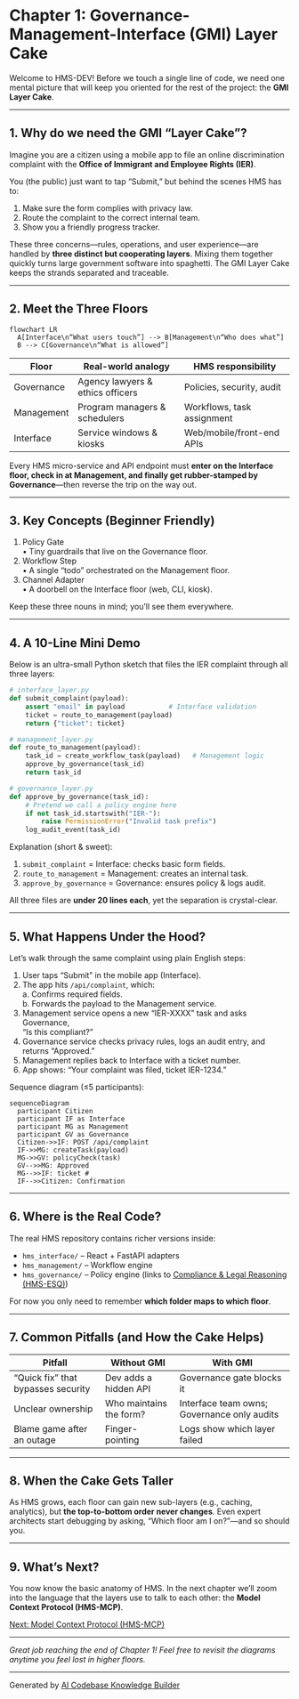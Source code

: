 # Chapter 1: Governance-Management-Interface (GMI) Layer Cake  

Welcome to HMS-DEV! Before we touch a single line of code, we need one mental picture that will keep you oriented for the rest of the project: the **GMI Layer Cake**.

---

## 1. Why do we need the GMI “Layer Cake”?

Imagine you are a citizen using a mobile app to file an online discrimination complaint with the **Office of Immigrant and Employee Rights (IER)**.  

You (the public) just want to tap “Submit,” but behind the scenes HMS has to:

1. Make sure the form complies with privacy law.  
2. Route the complaint to the correct internal team.  
3. Show you a friendly progress tracker.

These three concerns—rules, operations, and user experience—are handled by **three distinct but cooperating layers**. Mixing them together quickly turns large government software into spaghetti. The GMI Layer Cake keeps the strands separated and traceable.

---

## 2. Meet the Three Floors

```mermaid
flowchart LR
  A[Interface\n“What users touch”] --> B[Management\n“Who does what”]
  B --> C[Governance\n“What is allowed”]
```

| Floor | Real-world analogy | HMS responsibility |
|-------|-------------------|--------------------|
| Governance | Agency lawyers & ethics officers | Policies, security, audit |
| Management | Program managers & schedulers   | Workflows, task assignment |
| Interface  | Service windows & kiosks        | Web/mobile/front-end APIs |

Every HMS micro-service and API endpoint must **enter on the Interface floor, check in at Management, and finally get rubber-stamped by Governance**—then reverse the trip on the way out.

---

## 3. Key Concepts (Beginner Friendly)

1. Policy Gate  
   • Tiny guardrails that live on the Governance floor.  
2. Workflow Step  
   • A single “todo” orchestrated on the Management floor.  
3. Channel Adapter  
   • A doorbell on the Interface floor (web, CLI, kiosk).

Keep these three nouns in mind; you’ll see them everywhere.

---

## 4. A 10-Line Mini Demo

Below is an ultra-small Python sketch that files the IER complaint through all three layers:

```python
# interface_layer.py
def submit_complaint(payload):
    assert "email" in payload           # Interface validation
    ticket = route_to_management(payload)
    return {"ticket": ticket}
```

```python
# management_layer.py
def route_to_management(payload):
    task_id = create_workflow_task(payload)   # Management logic
    approve_by_governance(task_id)
    return task_id
```

```python
# governance_layer.py
def approve_by_governance(task_id):
    # Pretend we call a policy engine here
    if not task_id.startswith("IER-"):
        raise PermissionError("Invalid task prefix")
    log_audit_event(task_id)
```

Explanation (short & sweet):

1. `submit_complaint` = Interface: checks basic form fields.  
2. `route_to_management` = Management: creates an internal task.  
3. `approve_by_governance` = Governance: ensures policy & logs audit.

All three files are **under 20 lines each**, yet the separation is crystal-clear.

---

## 5. What Happens Under the Hood?

Let’s walk through the same complaint using plain English steps:

1. User taps “Submit” in the mobile app (Interface).  
2. The app hits `/api/complaint`, which:  
   a. Confirms required fields.  
   b. Forwards the payload to the Management service.  
3. Management service opens a new “IER-XXXX” task and asks Governance,  
   “Is this compliant?”  
4. Governance service checks privacy rules, logs an audit entry, and returns “Approved.”  
5. Management replies back to Interface with a ticket number.  
6. App shows: “Your complaint was filed, ticket IER-1234.”

Sequence diagram (≤5 participants):

```mermaid
sequenceDiagram
  participant Citizen
  participant IF as Interface
  participant MG as Management
  participant GV as Governance
  Citizen->>IF: POST /api/complaint
  IF->>MG: createTask(payload)
  MG->>GV: policyCheck(task)
  GV-->>MG: Approved
  MG-->>IF: ticket #
  IF-->>Citizen: Confirmation
```

---

## 6. Where is the Real Code?

The real HMS repository contains richer versions inside:

- `hms_interface/` – React + FastAPI adapters  
- `hms_management/` – Workflow engine  
- `hms_governance/` – Policy engine (links to [Compliance & Legal Reasoning (HMS-ESQ)](04_compliance___legal_reasoning__hms_esq__.md))

For now you only need to remember **which folder maps to which floor**.

---

## 7. Common Pitfalls (and How the Cake Helps)

Pitfall | Without GMI | With GMI
------- | ------------|---------
“Quick fix” that bypasses security | Dev adds a hidden API | Governance gate blocks it
Unclear ownership | Who maintains the form? | Interface team owns; Governance only audits
Blame game after an outage | Finger-pointing | Logs show which layer failed

---

## 8. When the Cake Gets Taller

As HMS grows, each floor can gain new sub-layers (e.g., caching, analytics), but **the top-to-bottom order never changes**. Even expert architects start debugging by asking, “Which floor am I on?”—and so should you.

---

## 9. What’s Next?

You now know the basic anatomy of HMS. In the next chapter we’ll zoom into the language that the layers use to talk to each other: the **Model Context Protocol (HMS-MCP)**.

[Next: Model Context Protocol (HMS-MCP)](02_model_context_protocol__hms_mcp__.md)

---

*Great job reaching the end of Chapter 1! Feel free to revisit the diagrams anytime you feel lost in higher floors.*

---

Generated by [AI Codebase Knowledge Builder](https://github.com/The-Pocket/Tutorial-Codebase-Knowledge)